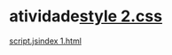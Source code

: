 # atividade[style 2.css](https://github.com/user-attachments/files/21978213/style.2.css)
[script.js](https://github.com/user-attachments/files/21978214/script.js)[index 1.html](https://github.com/user-attachments/files/21978215/index.1.html)
